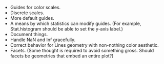 
* Guides for color scales.
* Discrete scales.
* More default guides.
* A means by which statistics can modify guides. (For example, Stat.histogram
  should be able to set the y-axis label.)
* Document things.
* Handle NaN and Inf gracefully.
* Correct behavior for Lines geometry with non-nothing color aesthetic.
* Facets. (Some thought is required to avoid something gross. Should facets be
  geometries that embed an entire plot?)



